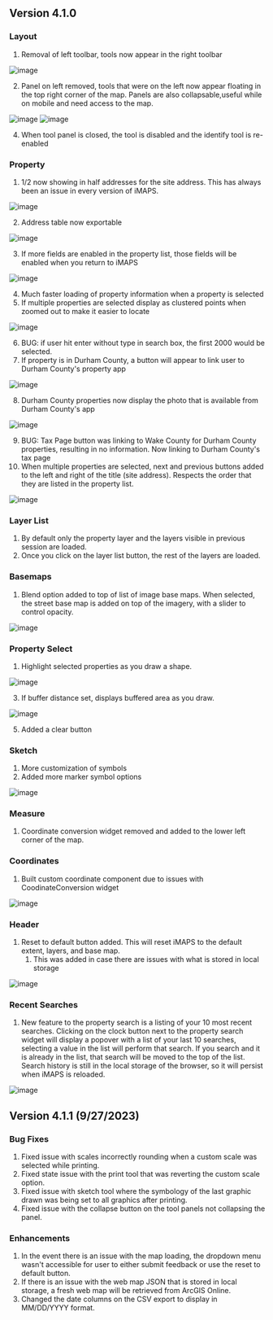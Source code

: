 ## Version 4.1.0
### Layout
1. Removal of left toolbar, tools now appear in the right toolbar 

![image](https://github.com/CORaleigh/imaps/assets/6587288/d04deeaa-7eeb-46d8-9b6d-1c9c8d908740)

2. Panel on left removed, tools that were on the left now appear floating in the top right corner of the map. Panels are also collapsable,useful while on mobile and need access to the map.

![image](https://github.com/CORaleigh/imaps/assets/6587288/00011322-c756-479c-a988-aea49dfd3dd1)
![image](https://github.com/CORaleigh/imaps/assets/6587288/c94c86d4-ee8d-4789-a7d0-b35f6607e9df)

4. When tool panel is closed, the tool is disabled and the identify tool is re-enabled

### Property
1. 1/2 now showing in half addresses for the site address.  This has always been an issue in every version of iMAPS.  

![image](https://github.com/CORaleigh/imaps/assets/6587288/a38f2db2-58a4-453d-b858-1447cf1714a3)

2. Address table now exportable

![image](https://github.com/CORaleigh/imaps/assets/6587288/5e4773c3-210d-4ea3-a55b-6ab459f735e3)

3. If more fields are enabled in the property list, those fields will be enabled when you return to iMAPS

![image](https://github.com/CORaleigh/imaps/assets/6587288/994d4633-ee92-4e49-97e4-9877972c6a73)

4. Much faster loading of property information when a property is selected
5. If multiple properties are selected display as clustered points when zoomed out to make it easier to locate

![image](https://github.com/CORaleigh/imaps/assets/6587288/b7793404-03d1-4840-bf1c-10c472c1c108)

6. BUG: if user hit enter without type in search box, the first 2000 would be selected.
7. If property is in Durham County, a button will appear to link user to Durham County's property app

![image](https://github.com/CORaleigh/imaps/assets/6587288/7e4fbaa3-9999-4269-8161-cd25e01a95b1)

8. Durham County properties now display the photo that is available from Durham County's app

![image](https://github.com/CORaleigh/imaps/assets/6587288/13617897-1d60-4dbf-a5d2-8d73c1aad5af)

9. BUG: Tax Page button was linking to Wake County for Durham County properties, resulting in no information.  Now linking to Durham County's tax page 
10. When multiple properties are selected, next and previous buttons added to the left and right of the title (site address).  Respects the order that they are listed in the property list.

![image](https://github.com/CORaleigh/imaps/assets/6587288/d2a7ab20-5ff2-4140-89b9-482d459b1fb3)

### Layer List
1. By default only the property layer and the layers visible in previous session are loaded.
2. Once you click on the layer list button, the rest of the layers are loaded.

### Basemaps
1. Blend option added to top of list of image base maps.  When selected, the street base map is added on top of the imagery, with a slider to control opacity.

![image](https://github.com/CORaleigh/imaps/assets/6587288/a86ee8ee-3778-4651-a8af-ae52b56d4966)

### Property Select
1. Highlight selected properties as you draw a shape.

![image](https://github.com/CORaleigh/imaps/assets/6587288/87959ce3-3009-4182-accd-f6dcf122f44e)

3. If buffer distance set, displays buffered area as you draw.

![image](https://github.com/CORaleigh/imaps/assets/6587288/9c20b4e2-58bd-4217-8e99-397f39fa0f75)

5. Added a clear button

### Sketch
1. More customization of symbols
2. Added more marker symbol options

![image](https://github.com/CORaleigh/imaps/assets/6587288/e477cdd2-4324-4330-88de-67bff1d0ac88)

### Measure
1. Coordinate conversion widget removed and  added to the lower left corner of the map.

### Coordinates
1. Built custom coordinate component due to issues with CoodinateConversion widget

![image](https://github.com/CORaleigh/imaps/assets/6587288/0a769459-e373-491c-8775-f7695da80c8c)

### Header
1. Reset to default button added.  This will reset iMAPS to the default extent, layers, and base  map.
   1. This was added in case there are issues with what is stored in local storage

![image](https://github.com/CORaleigh/imaps/assets/6587288/a2f2f6bc-8f7a-46cb-832f-495c6c720f4f)

### Recent Searches
1. New feature to the property search is a listing of your 10 most recent searches.  Clicking on the clock button next to the property search widget will display a popover with a list of your last 10 searches, selecting a value in the list will perform that search.  If you search and it is already in the list, that search will be moved to the top of the list.  Search history is still in the local storage of the browser, so it will persist when iMAPS is reloaded.

![image](https://github.com/CORaleigh/imaps/assets/6587288/625ce64a-9d6f-415b-b2a8-2acf7e4c1dff)

## Version 4.1.1 (9/27/2023)
### Bug Fixes
1. Fixed issue with scales incorrectly rounding when a custom scale was selected while printing.
2. Fixed state issue with the print tool that was reverting the custom scale option.
3. Fixed issue with sketch tool where the symbology of the last graphic drawn was being set to all graphics after printing.
4. Fixed issue with the collapse button on the tool panels not collapsing the panel.

### Enhancements
1. In the event there is an issue with the map loading, the dropdown menu wasn't accessible for user to either submit feedback or use the reset to default button.
2. If there is an issue with the web map JSON that is stored in local storage, a fresh web map will be retrieved from ArcGIS Online.
3. Changed the date columns on the CSV export to display in MM/DD/YYYY format.